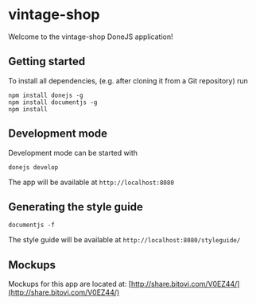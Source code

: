 # vintage-shop

Welcome to the vintage-shop DoneJS application!

## Getting started

To install all dependencies, (e.g. after cloning it from a Git repository) run

```
npm install donejs -g
npm install documentjs -g
npm install
```

## Development mode

Development mode can be started with

```
donejs develop
```
The app will be available at `http://localhost:8080`


## Generating the style guide

```
documentjs -f
```
The style guide will be available at `http://localhost:8080/styleguide/`

## Mockups

Mockups for this app are located at: [http://share.bitovi.com/V0EZ44/](http://share.bitovi.com/V0EZ44/)